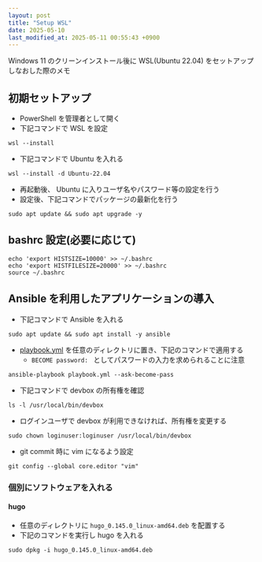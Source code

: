 ```yaml
---
layout: post
title: "Setup WSL"
date: 2025-05-10
last_modified_at: 2025-05-11 00:55:43 +0900
---
```


Windows 11 のクリーンインストール後に WSL(Ubuntu 22.04) をセットアップしなおした際のメモ

## 初期セットアップ

- PowerShell を管理者として開く
- 下記コマンドで WSL を設定

```
wsl --install
```

- 下記コマンドで Ubuntu を入れる

```
wsl --install -d Ubuntu-22.04
```

- 再起動後、 Ubuntu に入りユーザ名やパスワード等の設定を行う
- 設定後、下記コマンドでパッケージの最新化を行う

```
sudo apt update && sudo apt upgrade -y
```

## bashrc 設定(必要に応じて)

```
echo 'export HISTSIZE=10000' >> ~/.bashrc
echo 'export HISTFILESIZE=20000' >> ~/.bashrc
source ~/.bashrc
```
## Ansible を利用したアプリケーションの導入

- 下記コマンドで Ansible を入れる

```
sudo apt update && sudo apt install -y ansible
```

- [playbook.yml](https://gist.github.com/kkryama/cc85bd5ca4ffdf0b3e03109fd92ca837) を任意のディレクトリに置き、下記のコマンドで適用する
	- `BECOME password: ` としてパスワードの入力を求められることに注意

```
ansible-playbook playbook.yml --ask-become-pass
```

- 下記コマンドで devbox の所有権を確認

```
ls -l /usr/local/bin/devbox
```

- ログインユーザで devbox が利用できなければ、所有権を変更する

```
sudo chown loginuser:loginuser /usr/local/bin/devbox
```

- git commit 時に vim になるよう設定

```
git config --global core.editor "vim"
```


### 個別にソフトウェアを入れる

#### hugo

- 任意のディレクトリに `hugo_0.145.0_linux-amd64.deb` を配置する
- 下記のコマンドを実行し hugo を入れる

```
sudo dpkg -i hugo_0.145.0_linux-amd64.deb
```